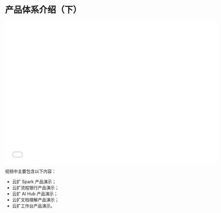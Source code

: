 # 产品体系介绍（下）

<iframe src="//player.bilibili.com/player.html?aid=499704381&bvid=BV1aK411P7ej&cid=238288299&page=1" scrolling="no" border="0" frameborder="no" framespacing="0" allowfullscreen="true" width="700px" height="472px"> </iframe>

视频中主要包含以下内容：
- 云扩 Spark 产品演示；
- 云扩流程银行产品演示；
- 云扩 AI Hub 产品演示；
- 云扩文档理解产品演示；
- 云扩工作台产品演示。